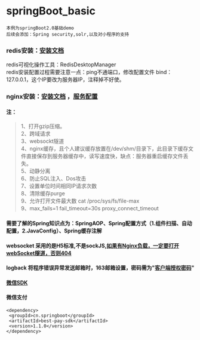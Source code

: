 # springBoot_basic
`本例为springBoot2.0基础demo`</br>
`后续会添加：Spring security,solr,以及对小程序的支持`

### redis安装：[安装文档](http://blog.csdn.net/unix21/article/details/9526295 "安装文档")
redis可视化操作工具：RedisDesktopManager<br/>
redis安装配置过程需要注意一点：ping不通端口，修改配置文件 bind：127.0.0.1，这个IP要改为服务器IP，注释掉不好使。

### nginx安装：[安装文档](https://www.jianshu.com/p/d5114a2a2052 "安装文档") ，[服务配置](https://www.cnblogs.com/riverdubu/p/6426852.html) 
#### 注：
>1、打开gzip压缩。</br>
>2、跨域请求</br>
>3、websockt隧道</br>
>4、nginx缓存，且个人建议缓存放置在/dev/shm/目录下，此目录下缓存文件直接保存到服务器缓存中，读写速度快，缺点：服务器重启缓存文件丢失。</br>
>5、动静分离</br>
>6、防止SQL注入、Dos攻击</br>
>7、设置单位时间相同IP请求次数</br>
>8、清除缓存purge</br>
>9、允许打开文件最大数 cat /proc/sys/fs/file-max</br>
>9、max_fails=1 fail_timeout=30s proxy_connect_timeout

#### 需要了解的Spring知识点为：SpringAOP、Spring配置方式（1.组件扫描、自动配置，2.JavaConfig）、Spring缓存注解
#### websocket 采用的是H5标准,不是sockJS,[如果有Nginx负载，一定要打开webSocket隧道，否则404](https://www.baidu.com/s?ie=utf-8&f=8&rsv_bp=0&rsv_idx=1&tn=baidu&wd=nginx%E6%89%93%E5%BC%80websocket&rsv_pq=cac71fcc000309b7&rsv_t=f8f1hYREEHDvkRnxmeLyaJ1j%2Fi6I1EA4ekn%2FpLw0jt%2BIrxRKynAKTADRwpo&rqlang=cn&rsv_enter=1&rsv_sug3=21&rsv_sug1=21&rsv_sug7=100&rsv_sug2=0&inputT=9527&rsv_sug4=10238)
#### logback 将程序错误异常发送邮箱时，163邮箱设置，密码需为"[客户端授权密码](http://mail.163.com)"
#### [微信SDK](https://github.com/Wechat-Group/weixin-java-tools/blob/master/readme.md)
#### 微信支付</br>
```<dependency> ```</br>
```  <groupId>cn.springboot</groupId> ```</br>
```  <artifactId>best-pay-sdk</artifactId> ```</br>
```  <version>1.1.0</version> ```</br>
``` </dependency> ```
